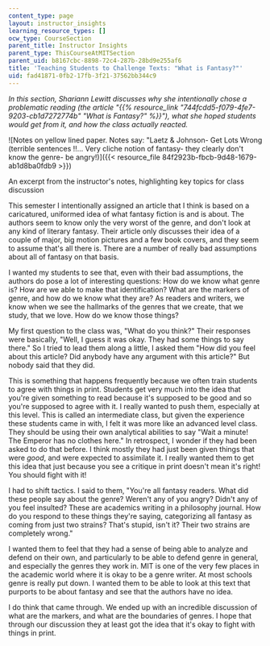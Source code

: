 ```yaml
---
content_type: page
layout: instructor_insights
learning_resource_types: []
ocw_type: CourseSection
parent_title: Instructor Insights
parent_type: ThisCourseAtMITSection
parent_uid: b8167cbc-8898-72c4-287b-28bd9e255af6
title: 'Teaching Students to Challenge Texts: "What is Fantasy?"'
uid: fad41871-0fb2-17fb-3f21-37562bb344c9
---
```


_In this section, Shariann Lewitt discusses why she intentionally chose a problematic reading (the article "{{% resource_link "744fcdd5-f079-4fe7-9203-cb1d7272774b" "_What is Fantasy?_" %}}"), what she hoped students would get from it, and how the class actually reacted._

![Notes on yellow lined paper. Notes say: "Laetz & Johnson- Get Lots Wrong (terrible sentences !!... Very cliche notion of fantasy- they clearly don't know the genre- be angry!)]({{< resource_file 84f2923b-fbcb-9d48-1679-ab1d8ba0fdb9 >}})

An excerpt from the instructor's notes, highlighting key topics for class discussion

This semester I intentionally assigned an article that I think is based on a caricatured, uniformed idea of what fantasy fiction is and is about. The authors seem to know only the very worst of the genre, and don't look at any kind of literary fantasy. Their article only discusses their idea of a couple of major, big motion pictures and a few book covers, and they seem to assume that's all there is. There are a number of really bad assumptions about all of fantasy on that basis.

I wanted my students to see that, even with their bad assumptions, the authors do pose a lot of interesting questions: How do we know what genre is? How are we able to make that identification? What are the markers of genre, and how do we know what they are? As readers and writers, we know when we see the hallmarks of the genres that we create, that we study, that we love. How do we know those things?

My first question to the class was, "What do you think?" Their responses were basically, "Well, I guess it was okay. They had some things to say there." So I tried to lead them along a little, I asked them "How did you feel about this article? Did anybody have any argument with this article?" But nobody said that they did.

This is something that happens frequently because we often train students to agree with things in print. Students get very much into the idea that you're given something to read because it's supposed to be good and so you're supposed to agree with it. I really wanted to push them, especially at this level. This is called an intermediate class, but given the experience these students came in with, I felt it was more like an advanced level class. They should be using their own analytical abilities to say "Wait a minute! The Emperor has no clothes here." In retrospect, I wonder if they had been asked to do that before. I think mostly they had just been given things that were _good_, and were expected to assimilate it. I really wanted them to get this idea that just because you see a critique in print doesn't mean it's right! You should fight with it!

I had to shift tactics. I said to them, "You're all fantasy readers. What did these people say about the genre? Weren't any of you angry? Didn't any of you feel insulted? These are academics writing in a philosophy journal. How do you respond to these things they're saying, categorizing all fantasy as coming from just two strains? That's stupid, isn't it? Their two strains are completely wrong."

I wanted them to feel that they had a sense of being able to analyze and defend on their own, and particularly to be able to defend genre in general, and especially the genres they work in. MIT is one of the very few places in the academic world where it is okay to be a genre writer. At most schools genre is really put down. I wanted them to be able to look at this text that purports to be about fantasy and see that the authors have no idea.

I do think that came through. We ended up with an incredible discussion of what are the markers, and what are the boundaries of genres. I hope that through our discussion they at least got the idea that it's okay to fight with things in print.